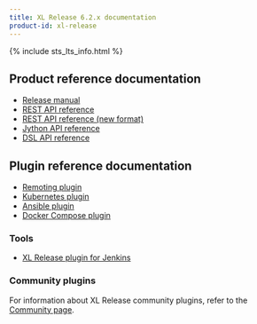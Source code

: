 ```yaml
---
title: XL Release 6.2.x documentation
product-id: xl-release
---
```


{% include sts_lts_info.html %}

## Product reference documentation

* [Release manual](releasemanual.html)
* [REST API reference](rest-api/)
* [REST API reference (new format)](rest-docs/html5/)
* [Jython API reference](/jython-docs/#!/xl-release/6.2.x/)
* [DSL API reference](dsl-api)

## Plugin reference documentation

* [Remoting plugin](/xl-release/how-to/remoting-plugin.html)
* [Kubernetes plugin](/xl-release/how-to/kubernetes-plugin.html)
* [Ansible plugin](/xl-release/how-to/ansible-plugin.html)
* [Docker Compose plugin](/xl-release/how-to/docker-compose-plugin.html)

### Tools

* [XL Release plugin for Jenkins](https://wiki.jenkins-ci.org/display/JENKINS/XL+Release+Plugin)

### Community plugins

For information about XL Release community plugins, refer to the [Community page](/community/index.html).
